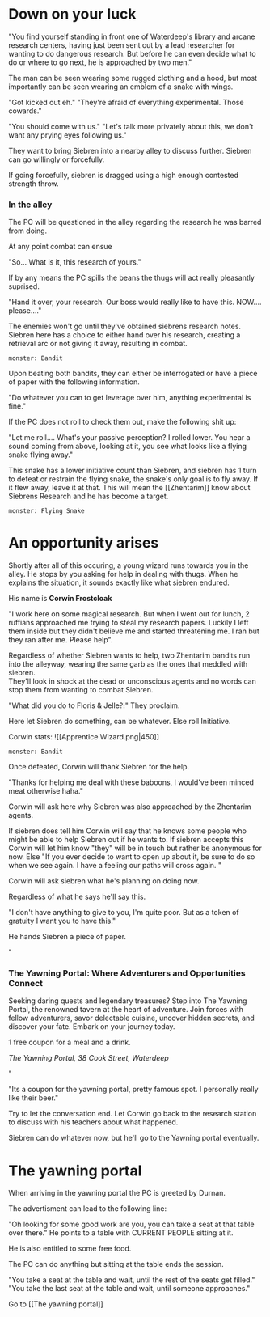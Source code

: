 # Down on your luck

"You find yourself standing in front one of Waterdeep's library and arcane research centers, having just been sent out by a lead researcher for wanting to do dangerous research. But before he can even decide what to do or where to go next, he is approached by two men."

The man can be seen wearing some rugged clothing and a hood, but most importantly can be seen wearing an emblem of a snake with wings. 

"Got kicked out eh."
"They're afraid of everything experimental. Those cowards."

"You should come with us."
"Let's talk more privately about this, we don't want any prying eyes following us."


They want to bring Siebren into a nearby alley to discuss further. 
Siebren can go willingly or forcefully. 

If going forcefully, siebren is dragged using a high enough contested strength throw.


### In the alley
The PC will be questioned in the alley regarding the research he was barred from doing. 

At any point combat can ensue

"So... What is it, this research of yours."

If by any means the PC spills the beans the thugs will act really pleasantly suprised. 

"Hand it over, your research. Our boss would really like to have this. NOW.... please...."


The enemies won't go until they've obtained siebrens research notes. Siebren here has a choice to either hand over his research, creating a retrieval arc or not giving it away, resulting in combat.

```statblock
monster: Bandit
```



Upon beating both bandits, they can either be interrogated or have a piece of paper with the following information. 

"Do whatever you can to get leverage over him, anything experimental is fine."



If the PC does not roll to check them out, make the following shit up:

"Let me roll.... What's your passive perception? I rolled lower. 
You hear a sound coming from above, looking at it, you see what looks like a flying snake flying away."

This snake has a lower initiative count than Siebren, and siebren has 1 turn to defeat or restrain the flying snake, the snake's only goal is to fly away. If it flew away, leave it at that. This will mean the [[Zhentarim]] know about Siebrens Research and he has become a target. 

```statblock
monster: Flying Snake
```


# An opportunity arises 

Shortly after all of this occuring, a young wizard runs towards you in the alley. He stops by you asking for help in dealing with thugs. When he explains the situation, it sounds exactly like what siebren endured.

His name is **Corwin Frostcloak** 

"I work here on some magical research. But when I went out for lunch, 2 ruffians approached me trying to steal my research papers. Luckily I left them inside but they didn't believe me and started threatening me. I ran but they ran after me. Please help". 

Regardless of whether Siebren wants to help, two Zhentarim bandits run into the alleyway, wearing the same garb as the ones that meddled with siebren.  
They'll look in shock at the dead or unconscious agents and no words can stop them from wanting to combat Siebren. 

"What did you do to Floris & Jelle?!" They proclaim.

Here let Siebren do something, can be whatever. Else roll Initiative. 


Corwin stats:
![[Apprentice Wizard.png|450]]


```statblock
monster: Bandit
```



Once defeated, Corwin will thank Siebren for the help.

"Thanks for helping me deal with these baboons, I would've been minced meat otherwise haha."

Corwin will ask here why Siebren was also approached by the Zhentarim agents. 

If siebren does tell him Corwin will say that he knows some people who might be able to help Siebren out if he wants to. If siebren accepts this Corwin will let him know "they" will be in touch but rather be anonymous for now. 
Else "If you ever decide to want to open up about it, be sure to do so when we see again. I have a feeling our paths will cross again. "


Corwin will ask siebren what he's planning on doing now.

Regardless of what he says he'll say this. 

"I don't have anything to give to you, I'm quite poor. But as a token of gratuity I want you to have this."

He hands Siebren a piece of paper.



"

### The Yawning Portal: Where Adventurers and Opportunities Connect
Seeking daring quests and legendary treasures? 
Step into The Yawning Portal, the renowned tavern at the heart of adventure. 
Join forces with fellow adventurers, savor delectable cuisine, uncover hidden secrets, and discover your fate. 
Embark on your journey today.

1 free coupon for a meal and a drink.

_The Yawning Portal, 38 Cook Street, Waterdeep_


"

"Its a coupon for the yawning portal, pretty famous spot. I personally really like their beer."


Try to let the conversation end. 
Let Corwin go back to the research station to discuss with his teachers about what happened. 


Siebren can do whatever now, but he'll go to the Yawning portal eventually.





# The yawning portal
When arriving in the yawning portal the PC is greeted by Durnan. 

The advertisment can lead to the following line:

"Oh looking for some good work are you, you can take a seat at that table over there." 
He points to a table with CURRENT PEOPLE sitting at it.

He is also entitled to some free food.

The PC can do anything but sitting at the table ends the session. 

"You take a seat at the table and wait, until the rest of the seats get filled."
"You take the last seat at the table and wait, until someone approaches."

Go to [[The yawning portal]] 